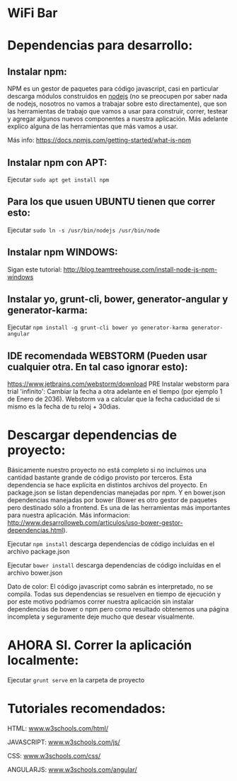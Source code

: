 WiFi Bar
==============================

# Dependencias para desarrollo:

## Instalar npm:

NPM es un gestor de paquetes para código javascript, casi en particular descarga módulos construidos en [nodejs](http://www.tutorialspoint.com/nodejs/nodejs_introduction.htm) (no se preocupen por saber nada de nodejs, nosotros no vamos a trabajar sobre esto directamente), que son las herramientas de trabajo que vamos a usar para construir, correr, testear y agregar algunos nuevos componentes a nuestra aplicación. Más adelante explico alguna de las herramientas que más vamos a usar.

Más info: https://docs.npmjs.com/getting-started/what-is-npm

## Instalar npm con APT:

Ejecutar 
`sudo apt get install npm`

## Para los que usuen UBUNTU tienen que correr esto:

Ejecutar 
`sudo ln -s /usr/bin/nodejs /usr/bin/node`

## Instalar npm WINDOWS:

Sigan este tutorial:
http://blog.teamtreehouse.com/install-node-js-npm-windows

## Instalar yo, grunt-cli, bower, generator-angular y generator-karma:

Ejecutar 
`npm install -g grunt-cli bower yo generator-karma generator-angular`

## IDE recomendada WEBSTORM (Pueden usar cualquier otra. En tal caso ignorar esto): 

https://www.jetbrains.com/webstorm/download
PRE Instalar webstorm para trial 'infinito': 
Cambiar la fecha a otra adelante en el tiempo (por ejemplo 1 de Enero de 2036). Webstorm va a calcular que la fecha caducidad de si mismo es la fecha de tu reloj + 30dias.

# Descargar dependencias de proyecto:

Básicamente nuestro proyecto no está completo si no incluímos una cantidad bastante grande de código provisto por terceros. Esta dependencia se hace explícita en distintos archivos del proyecto.
En package.json se listan dependencias manejadas por npm. Y en bower.json dependencias manejadas por bower (Bower es otro gestor de paquetes pero destinado sólo a frontend. Es una de las herramientas más importantes para nuestra aplicación. Más informacion: http://www.desarrolloweb.com/articulos/uso-bower-gestor-dependencias.html).

Ejecutar `npm install` descarga dependencias de código incluídas en el archivo package.json

Ejecutar `bower install` descarga dependencias de código incluídas en el archivo bower.json

Dato de color: El código javascript como sabrán es interpretado, no se compila. Todas sus dependencias se resuelven en tiempo de ejecución y por este motivo podríamos correr nuestra aplicación sin instalar dependencias de bower o npm pero como resultado obtenemos una página incompleta y seguramente deje mucho que desear visualmente.

# AHORA SI. Correr la aplicación localmente:

Ejecutar `grunt serve` en la carpeta de proyecto

# Tutoriales recomendados:

HTML: www.w3schools.com/html/

JAVASCRIPT: www.w3schools.com/js/

CSS: www.w3schools.com/css/

ANGULARJS: www.w3schools.com/angular/


